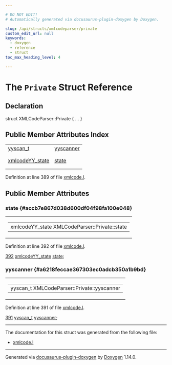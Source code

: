 ```yaml
---

# DO NOT EDIT!
# Automatically generated via docusaurus-plugin-doxygen by Doxygen.

slug: /api/structs/xmlcodeparser/private
custom_edit_url: null
keywords:
  - doxygen
  - reference
  - struct
toc_max_heading_level: 4

---
```


<div class="doxyPage">

# The `Private` Struct Reference



## Declaration

<div class="doxyDeclaration">
struct XMLCodeParser::Private { ... }
</div>

## Public Member Attributes Index

<table class="doxyMembersIndex">

<tr class="doxyMemberIndexItem">
<td class="doxyMemberIndexItemType" align="left" valign="top"><a href="/web-doxygen/docs/api/files/src/code-l/#a9484188abbc459dafcbd4c96425fa70b">yyscan_t</a></td>
<td class="doxyMemberIndexItemName" align="left" valign="top"><a href="#a6218feccae367303ec0adcb350a1b9bd">yyscanner</a></td>
</tr>
<tr class="doxyMemberIndexDescription">
<td class="doxyMemberIndexDescriptionLeft"></td>
<td class="doxyMemberIndexDescriptionRight">
</td>
</tr>
<tr class="doxyMemberIndexSeparator">
<td class="doxyMemberIndexSeparator" colspan="2"></td>
</tr>

<tr class="doxyMemberIndexItem">
<td class="doxyMemberIndexItemType" align="left" valign="top"><a href="/web-doxygen/docs/api/structs/xmlcodeyy-state">xmlcodeYY_state</a></td>
<td class="doxyMemberIndexItemName" align="left" valign="top"><a href="#accb7e867d038d600df04f98fa100e048">state</a></td>
</tr>
<tr class="doxyMemberIndexDescription">
<td class="doxyMemberIndexDescriptionLeft"></td>
<td class="doxyMemberIndexDescriptionRight">
</td>
</tr>
<tr class="doxyMemberIndexSeparator">
<td class="doxyMemberIndexSeparator" colspan="2"></td>
</tr>

</table>


Definition at line 389 of file <a href="/web-doxygen/docs/api/files/src/xmlcode-l">xmlcode.l</a>.

<div class="doxySectionDef">

## Public Member Attributes

### state {#accb7e867d038d600df04f98fa100e048}

<div class="doxyMemberItem">
<div class="doxyMemberProto">
<table class="doxyMemberLabels">
<tr class="doxyMemberLabels">
<td class="doxyMemberLabelsLeft">
<table class="doxyMemberName">
<tr>
<td class="doxyMemberName">xmlcodeYY_state XMLCodeParser::Private::state</td>
</tr>
</table>
</td>
</tr>
</table>
</div>
<div class="doxyMemberDoc">



Definition at line 392 of file <a href="/web-doxygen/docs/api/files/src/xmlcode-l">xmlcode.l</a>.

<div class="doxyProgramListing">

<div class="doxyCodeLine"><span class="doxyLineNumber"><a href="#accb7e867d038d600df04f98fa100e048">392</a></span><span class="doxyLineContent"><span class="doxyHighlight">  <a href="/web-doxygen/docs/api/structs/xmlcodeyy-state">xmlcodeYY_state</a> <a href="#accb7e867d038d600df04f98fa100e048">state</a>;</span></span></div>

</div>

</div>
</div>

### yyscanner {#a6218feccae367303ec0adcb350a1b9bd}

<div class="doxyMemberItem">
<div class="doxyMemberProto">
<table class="doxyMemberLabels">
<tr class="doxyMemberLabels">
<td class="doxyMemberLabelsLeft">
<table class="doxyMemberName">
<tr>
<td class="doxyMemberName">yyscan_t XMLCodeParser::Private::yyscanner</td>
</tr>
</table>
</td>
</tr>
</table>
</div>
<div class="doxyMemberDoc">



Definition at line 391 of file <a href="/web-doxygen/docs/api/files/src/xmlcode-l">xmlcode.l</a>.

<div class="doxyProgramListing">

<div class="doxyCodeLine"><span class="doxyLineNumber"><a href="#a6218feccae367303ec0adcb350a1b9bd">391</a></span><span class="doxyLineContent"><span class="doxyHighlight">  <a href="/web-doxygen/docs/api/files/src/code-l/#a9484188abbc459dafcbd4c96425fa70b">yyscan_t</a> <a href="#a6218feccae367303ec0adcb350a1b9bd">yyscanner</a>;</span></span></div>

</div>

</div>
</div>

</div>

<hr/>

The documentation for this struct was generated from the following file:

<ul>
<li><a href="/web-doxygen/docs/api/files/src/xmlcode-l">xmlcode.l</a></li>
</ul>

<hr/>

<p class="doxyGeneratedBy">Generated via <a href="https://github.com/xpack/docusaurus-plugin-doxygen">docusaurus-plugin-doxygen</a> by <a href="https://www.doxygen.nl">Doxygen</a> 1.14.0.</p>

</div>
